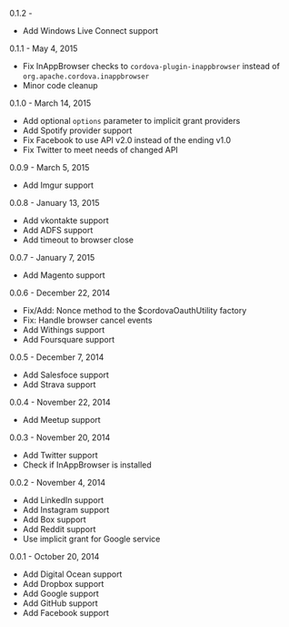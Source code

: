 0.1.2 -

* Add Windows Live Connect support

0.1.1 - May 4, 2015

* Fix InAppBrowser checks to `cordova-plugin-inappbrowser` instead of `org.apache.cordova.inappbrowser`
* Minor code cleanup

0.1.0 - March 14, 2015

* Add optional `options` parameter to implicit grant providers
* Add Spotify provider support
* Fix Facebook to use API v2.0 instead of the ending v1.0
* Fix Twitter to meet needs of changed API

0.0.9 - March 5, 2015

* Add Imgur support

0.0.8 - January 13, 2015

* Add vkontakte support
* Add ADFS support
* Add timeout to browser close

0.0.7 - January 7, 2015

* Add Magento support

0.0.6 - December 22, 2014

* Fix/Add: Nonce method to the $cordovaOauthUtility factory
* Fix: Handle browser cancel events
* Add Withings support
* Add Foursquare support

0.0.5 - December 7, 2014

* Add Salesfoce support
* Add Strava support

0.0.4 - November 22, 2014

* Add Meetup support

0.0.3 - November 20, 2014

* Add Twitter support
* Check if InAppBrowser is installed

0.0.2 - November 4, 2014

* Add LinkedIn support
* Add Instagram support
* Add Box support
* Add Reddit support
* Use implicit grant for Google service

0.0.1 - October 20, 2014

* Add Digital Ocean support
* Add Dropbox support
* Add Google support
* Add GitHub support
* Add Facebook support
